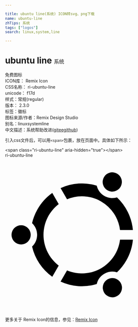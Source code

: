 ```yaml
---

title: ubuntu line(系统) ICON转svg、png下载
name: ubuntu-line
zhTips: 系统
tags: ["logos"]
search: linux,system,line

---
```


# ubuntu line  <small style="font-size: 60%;font-weight: 100">系统</small>


<div class="detail-page">
<p>
<span><span class="badge-success badge">免费图标</span> </span>
<br/>
<span>
ICON库：
<span class="badge-secondary badge">Remix Icon</span> 
</span>
<br/>
<span>
CSS名称：
<span class="badge-secondary badge">ri-ubuntu-line</span> 
</span>
<br/>
<span>
unicode：
<span class="badge-secondary badge">f17d</span> 
<copy-btn content='f17d' btn-title=""></copy-btn>
<copy-btn :content='String.fromCodePoint(parseInt("f17d", 16))' btn-title="复制U"></copy-btn>
</span><br/><span>样式：<span class="badge-light badge">常规(regular)</span></span>
<br/>
<span>
版本：
<span class="badge-secondary badge">2.3.0</span> 
</span><br/><span>标签：<span class="badge-light badge"><router-link to="/tags/logos.html">徽标</router-link></span></span>
<br/>
<span>图标来源/作者：<span class="badge-light badge">Remix Design Studio</span></span> 
<br/>
<span>别名：<span class="badge-light badge">linux</span><span class="badge-light badge">system</span><span class="badge-light badge">line</span></span><br/><span class="zh-detail">中文描述：<span class="badge-primary badge">系统</span><span class="help-link"><span>帮助改进</span>(<a href="https://gitee.com/liuwave/icon-helper/edit/master/json/remix/logos/ubuntu-line.json" target="_blank" rel="noopener noreferrer">gitee</a><a href="https://github.com/liuwave/icon-helper/edit/master/json/remix/logos/ubuntu-line.json" target="_blank" rel="noopener noreferrer">github</a></span>)</span><br/>
</p>
</div>
<div class="alert alert-dark">
  <i class="ri-ubuntu-line ri-xs"></i>
  <i class="ri-ubuntu-line ri-sm"></i>
  <i class="ri-ubuntu-line ri-lg"></i>
  <i class="ri-ubuntu-line ri-2x"></i>
  <i class="ri-ubuntu-line ri-3x"></i>
  <i class="ri-ubuntu-line ri-5x"></i>
  <i class="ri-ubuntu-line ri-7x"></i>
</div>
<div>
  <p>引入css文件后，可以用<code>&lt;span&gt;</code>包裹，放在页面中。具体如下所示：    
  </p>
  <div class="alert alert-primary" style="font-size: 14px">
    &lt;span class="ri-ubuntu-line" aria-hidden="true"&gt;&lt;/span&gt;
    <copy-btn content='<span class="ri-ubuntu-line" aria-hidden="true"></span>'></copy-btn>
  </div>
  <div class="alert alert-secondary">
    <i class="ri-ubuntu-line"
    style="font-size: 24px"
    aria-hidden="true"></i> ri-ubuntu-line
    <copy-btn content="ri-ubuntu-line" btn-title="复制图标名称"></copy-btn>
  </div>
</div>
<div id="svg" class="svg-wrap">
<svg xmlns="http://www.w3.org/2000/svg" viewBox="0 0 24 24">
    <g>
        <path fill="none" d="M0 0h24v24H0z"/>
        <path d="M8.667 19.273l1.006-1.742a6.001 6.001 0 0 0 8.282-4.781h2.012A7.97 7.97 0 0 1 18.928 16a8 8 0 0 1-1.452 1.835 2.493 2.493 0 0 0-1.976.227 2.493 2.493 0 0 0-1.184 1.596 7.979 7.979 0 0 1-5.65-.385zm-1.3-.75a7.979 7.979 0 0 1-3.156-4.7C4.696 13.367 5 12.72 5 12c0-.72-.304-1.369-.791-1.825A8 8 0 0 1 5.072 8a7.97 7.97 0 0 1 2.295-2.524l1.006 1.742a6.001 6.001 0 0 0 0 9.563l-1.005 1.742zm1.3-13.796a8.007 8.007 0 0 1 5.648-.387c.152.65.562 1.238 1.185 1.598.623.36 1.337.42 1.976.227a8.007 8.007 0 0 1 2.49 5.085h-2.013A5.99 5.99 0 0 0 15 6.804a5.99 5.99 0 0 0-5.327-.335L8.667 4.727zM16 5.072a1.5 1.5 0 1 1 1.5-2.598A1.5 1.5 0 0 1 16 5.072zM4 12a1.5 1.5 0 1 1-3 0 1.5 1.5 0 0 1 3 0zm12 6.928a1.5 1.5 0 1 1 1.5 2.598 1.5 1.5 0 0 1-1.5-2.598z"/>
    </g>
</svg>

</div>
<detail full-name='ri-ubuntu-line'></detail>
    
<div><p>更多关于  Remix Icon的信息，参见：<a target="_blank" href="https://iconhelper.cn/remix.html">Remix Icon</a>
</p></div>
